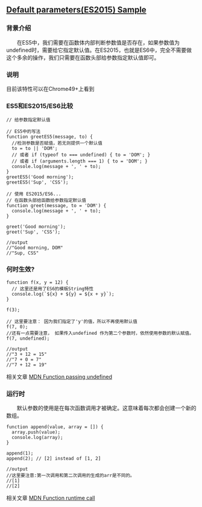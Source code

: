 ## [Default parameters(ES2015) Sample](https://googlechrome.github.io/samples/default-parameters-es6/index.html)

### 背景介绍

&emsp;&emsp;在ES5中，我们需要在函数体内部判断参数值是否存在，如果参数值为undefined时，需要给它指定默认值。在ES2015，也就是ES6中，完全不需要做这个多余的操作，我们只需要在函数头部给参数指定默认值即可。

### 说明
目前该特性可以在Chrome49+上看到

### ES5和ES2015/ES6比较

```
// 给参数指定默认值

// ES5中的写法
function greetES5(message, to) {
  //检测参数是否赋值，若无则提供一个默认值
  to = to || 'DOM';
  // 或者 if (typeof to === undefined) { to = 'DOM'; }
  // 或者 if (arguments.length === 1) { to = 'DOM'; }
  console.log(message + ', ' + to);
}
greetES5('Good morning');
greetES5('Sup', 'CSS');

// 使用 ES2015/ES6...
// 在函数头部给函数给参数指定默认值
function greet(message, to = 'DOM') {
  console.log(message + ', ' + to);
}

greet('Good morning');
greet('Sup', 'CSS');

//output
//"Good morning, DOM"
//"Sup, CSS"
```
### 何时生效?

```
function f(x, y = 12) {
  // 这里还是用了ES6的模板String特性
  console.log(`${x} + ${y} = ${x + y}`);
}

f(3);

// 这里要注意： 因为我们指定了'y'的值，所以不再使用默认值
f(7, 0);
//还有一点需要注意， 如果传入undefined 作为第二个参数时，依然使用参数的默认赋值。
f(7, undefined);

//output
//"3 + 12 = 15"
//"7 + 0 = 7"
//"7 + 12 = 19"
```

相关文章 [MDN Function passing undefined](https://developer.mozilla.org/en-US/docs/Web/JavaScript/Reference/Functions/Default_parameters#Passing_undefined
)

### 运行时

&emsp;&emsp;默认参数的使用是在每次函数调用才被确定。这意味着每次都会创建一个新的数组。

```
function append(value, array = []) {
  array.push(value);
  console.log(array);
}

append(1);
append(2); // [2] instead of [1, 2]

//output
//这里要注意:第一次调用和第二次调用的生成的arr是不同的。
//[1]
//[2]
```
相关文章 [MDN Function runtime call](https://developer.mozilla.org/en-US/docs/Web/JavaScript/Reference/Functions/Default_parameters#Evaluated_at_call_time) 




